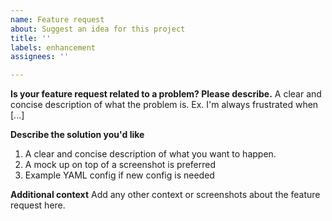 ```yaml
---
name: Feature request
about: Suggest an idea for this project
title: ''
labels: enhancement
assignees: ''

---
```


**Is your feature request related to a problem? Please describe.**
A clear and concise description of what the problem is. Ex. I'm always frustrated when [...]

**Describe the solution you'd like**
1. A clear and concise description of what you want to happen.
2. A mock up on top of a screenshot is preferred
3. Example YAML config if new config is needed

**Additional context**
Add any other context or screenshots about the feature request here.

